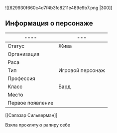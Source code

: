 ![[629930f660c4d7f4b3fc8211e489e9b7.png |300]]
## Информация о персонаже
| ----             | --- |
| ---------------- | --- |
| Статус           |  Жива   |
| Организация      |     |
| Раса             |     |
| Тип              |  Игровой персонаж   |
| Профессия        |     |
| Класс            | Бард     |
| Место|     |
|  Первое появление    |     |

[[Салазар Сильверман]]


Взяла проклятую рапиру себе